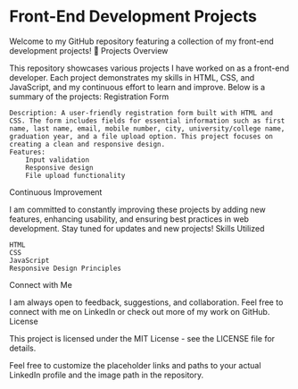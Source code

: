 # Front-End Development Projects

Welcome to my GitHub repository featuring a collection of my front-end development projects! 🚀
Projects Overview

This repository showcases various projects I have worked on as a front-end developer. Each project demonstrates my skills in HTML, CSS, and JavaScript, and my continuous effort to learn and improve. Below is a summary of the projects:
Registration Form

    Description: A user-friendly registration form built with HTML and CSS. The form includes fields for essential information such as first name, last name, email, mobile number, city, university/college name, graduation year, and a file upload option. This project focuses on creating a clean and responsive design.
    Features:
        Input validation
        Responsive design
        File upload functionality

Continuous Improvement

I am committed to constantly improving these projects by adding new features, enhancing usability, and ensuring best practices in web development. Stay tuned for updates and new projects!
Skills Utilized

    HTML
    CSS
    JavaScript
    Responsive Design Principles

Connect with Me

I am always open to feedback, suggestions, and collaboration. Feel free to connect with me on LinkedIn or check out more of my work on GitHub.
License

This project is licensed under the MIT License - see the LICENSE file for details.

Feel free to customize the placeholder links and paths to your actual LinkedIn profile and the image path in the repository.
